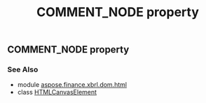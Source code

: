 ﻿---
title: COMMENT_NODE property
second_title: Aspose.Finance for Python via .NET API References
description: 
type: docs
weight: 140
url: /python-net/aspose.finance.xbrl.dom.html/htmlcanvaselement/comment_node/
is_root: false
---

## COMMENT_NODE property


### See Also
* module [aspose.finance.xbrl.dom.html](../../)
* class [HTMLCanvasElement](/finance/python-net/aspose.finance.xbrl.dom.html/htmlcanvaselement)

